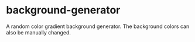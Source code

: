 # background-generator
A random color gradient background generator. The background colors can also be manually changed.
